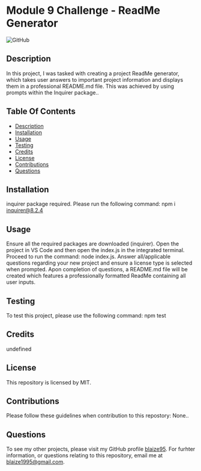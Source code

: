 
# Module 9 Challenge - ReadMe Generator

![GitHub](https://img.shields.io/badge/license-MIT-yellow.svg)

## Description
In this project, I was tasked with creating a project ReadMe generator, which takes user answers to important project information and displays them in a professional README.md file. This was achieved by using prompts within the Inquirer package..

## Table Of Contents
* [Description](#description)
* [Installation](#installation)
* [Usage](#usage)
* [Testing](#testing)
* [Credits](#credits)
* [License](#license)
* [Contributions](#contributions)
* [Questions](#questionscontact)

## Installation
inquirer package required. Please run the following command: npm i inquirer@8.2.4

## Usage
Ensure all the required packages are downloaded (inquirer). Open the project in VS Code and then open the index.js in the integrated terminal. Proceed to run the command: node index.js. Answer all/applicable questions regarding your new project and ensure a license type is selected when prompted. Apon completion of questions, a README.md file will be created which features a professionally formatted ReadMe containing all user inputs.

## Testing
To test this project, please use the following command: npm test

## Credits
undefined

## License
This repository is licensed by MIT.

## Contributions
Please follow these guidelines when contribution to this repostory: None..

## Questions
To see my other projects, please visit my GitHub profile [blaize95](https://github.com/blaize95).
For furhter information, or questions relating to this repository, email me at blaize1995@gmail.com.

